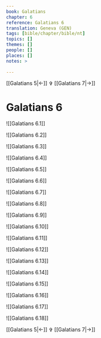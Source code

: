 ```yaml
---
book: Galatians
chapter: 6
reference: Galatians 6
translation: Geneva (GEN)
tags: [bible/chapter/bible/nt]
topics: []
themes: []
people: []
places: []
notes: >
  
---
```


[[Galatians 5|<-]] ✞ [[Galatians 7|->]]

# Galatians 6

![[Galatians 6.1]]

![[Galatians 6.2]]

![[Galatians 6.3]]

![[Galatians 6.4]]

![[Galatians 6.5]]

![[Galatians 6.6]]

![[Galatians 6.7]]

![[Galatians 6.8]]

![[Galatians 6.9]]

![[Galatians 6.10]]

![[Galatians 6.11]]

![[Galatians 6.12]]

![[Galatians 6.13]]

![[Galatians 6.14]]

![[Galatians 6.15]]

![[Galatians 6.16]]

![[Galatians 6.17]]

![[Galatians 6.18]]

[[Galatians 5|<-]] ✞ [[Galatians 7|->]]
